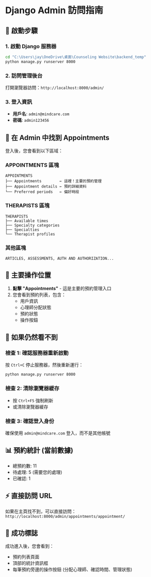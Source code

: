 # Django Admin 訪問指南

## 🚀 啟動步驟

### 1. 啟動 Django 服務器
```bash
cd "C:\Users\jay\OneDrive\桌面\Counseling Website\backend_temp"
python manage.py runserver 8000
```

### 2. 訪問管理後台
打開瀏覽器訪問：`http://localhost:8000/admin/`

### 3. 登入資訊
- **用戶名**: `admin@mindcare.com`
- **密碼**: `admin123456`

## 📍 在 Admin 中找到 Appointments

登入後，您會看到以下區域：

### APPOINTMENTS 區塊
```
APPOINTMENTS
├── Appointments        ← 這裡！主要的預約管理
├── Appointment details ← 預約詳細資料
└── Preferred periods   ← 偏好時段
```

### THERAPISTS 區塊  
```
THERAPISTS
├── Available times
├── Specialty categories  
├── Specialties
└── Therapist profiles
```

### 其他區塊
```
ARTICLES, ASSESSMENTS, AUTH AND AUTHORIZATION...
```

## 🎯 主要操作位置

1. **點擊 "Appointments"** - 這是主要的預約管理入口
2. 您會看到預約列表，包含：
   - 用戶資訊
   - 心理師分配狀態  
   - 預約狀態
   - 操作按鈕

## 🔧 如果仍然看不到

### 檢查 1: 確認服務器重新啟動
按 `Ctrl+C` 停止服務器，然後重新運行：
```bash
python manage.py runserver 8000
```

### 檢查 2: 清除瀏覽器緩存
- 按 `Ctrl+F5` 強制刷新
- 或清除瀏覽器緩存

### 檢查 3: 確認登入身份
確保使用 `admin@mindcare.com` 登入，而不是其他帳號

## 📊 預約統計 (當前數據)
- 總預約數: 11
- 待處理: 5 (需要您的處理)
- 已確認: 1

## ⚡ 直接訪問 URL
如果在主頁找不到，可以直接訪問：
`http://localhost:8000/admin/appointments/appointment/`

## 🎉 成功標誌
成功進入後，您會看到：
- 預約列表頁面
- 頂部的統計資訊框
- 每筆預約旁邊的操作按鈕 (分配心理師、確認時間、管理狀態)